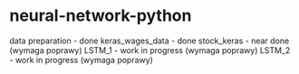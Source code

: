 # neural-network-python

data preparation - done 
keras_wages_data - done
stock_keras - near done (wymaga poprawy)
LSTM_1 - work in progress (wymaga poprawy)
LSTM_2 - work in progress (wymaga poprawy)
